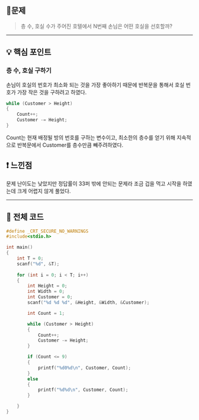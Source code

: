 ## 📑문제
> 층 수, 호실 수가 주어진 호텔에서 N번째 손님은 어떤 호실을 선호할까?

* * *
## 💡 핵심 포인트
### 층 수, 호실 구하기
손님이 호실의 번호가 최소화 되는 것을 가장 좋아하기 때문에 반복문을 통해서 호실 번호가 가장 작은 것을 구하려고 하였다.
```c
while (Customer > Height)
{
	Count++;
	Customer -= Height;
}
```
Count는 현재 배정될 방의 번호를 구하는 변수이고,
최소한의 층수를 얻기 위해 지속적으로 반복문에서 Customer를 층수만큼 빼주려하였다.

## ❗ 느낀점
문제 난이도는 낮았지만 정답률이 33퍼 밖에 안되는 문제라 조금 겁을 먹고 시작을 하였는데 크게 어렵지 않게 풀었다. 
_ _ _
## **🧾 전체 코드**
```c
#define _CRT_SECURE_NO_WARNINGS 
#include<stdio.h>

int main()
{
	int T = 0;
	scanf("%d", &T);
	
	for (int i = 0; i < T; i++)
	{
		int Height = 0;
		int Width = 0;
		int Customer = 0;
		scanf("%d %d %d", &Height, &Width, &Customer);

		int Count = 1;

		while (Customer > Height)
		{
			Count++;
			Customer -= Height;
		}

		if (Count <= 9)
		{
			printf("%d0%d\n", Customer, Count);
		}
		else
		{
			printf("%d%d\n", Customer, Count);
		}

	}
}


```